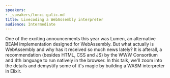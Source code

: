 ```yaml
---
speakers:
- _speakers/tonci-galic.md
title: Livecoding a WebAssembly interpreter
audience: Intermediate
---
```

<p>One of the exciting announcements this year was Lumen, an alternative BEAM implementation designed for WebAssembly. But what actually is WebAssembly and why has it received so much news lately? It is afterall, a recommendation (besides HTML, CSS and JS) by the WWW Consortium and 4th language to run natively in the browser. In this talk, we'll zoom into the details and demystify some of it's magic by building a WASM interpreter in Elixir.</p>
